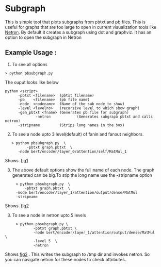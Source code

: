# Subgraph

This is simple tool that plots subgraphs from pbtxt and pb files. This is  useful for graphs that are too large to open in current visualization tools like [Netron](https://github.com/lutzroeder/netron). By default it creates a subgraph using dot and graphviz. It has an option to open the subgraph in Netron

## Example Usage :
  1. To see all options
   ```
   > python pbsubgraph.py
   ```
  The ouput looks like below
   ```
   python <script>
		 -pbtxt <filename>  (pbtxt filename)
		 -pb    <filename>  (pb file name) 
		 -node  <nodename>  (Name of the sub node to show)
		 -level <levelno>   (recursive level to which show graph)
		 -gen_pbtxt <fname> (Generates pb file for subgraph)
                 -netron            (Generates subgrapb pbtxt and calls netron)
		 -stripname         (Strips long names in the box)
   ```

  2. To see a node upto 3 level(default) of fanin and fanout neighbors.
```
   > python pbsubgraph.py  \
          -pbtxt graph.pbtxt  \
	  -node bert/encoder/layer_0/attention/self/MatMul_1
```
Shows.
     [fig1](https://github.com/jojivk73/Tools/tree/master/pbsubgraph/example1.png)
  
  3. The above default options show the full name of each node. 
     The graph generated can be big.To stip the long name use the -stripname option
```
     > python pbsubgraph.py  \
         -pbtxt graph.pbtxt  \
	 -node bert/encoder/layer_1/attention/output/dense/MatMul 
	 -stripname
```
Shows.
     [fig2](https://github.com/jojivk73/Tools/tree/master/pbsubgraph/example2.png)

  3. To see a node in netron upto 5 levels
```
     > python pbsubgraph.py \
             -pbtxt graph.pbtxt \
             -node bert/encoder/layer_1/attention/output/dense/MatMul \
             -level 5  \
             -netron 
```
Shows 
[fig3](https://github.com/jojivk73/Tools/tree/master/pbsubgraph/example3.png) .
This writes the subgraph to /tmp dir and invokes netron. So you can navigate netron for these nodes to check attributes.

